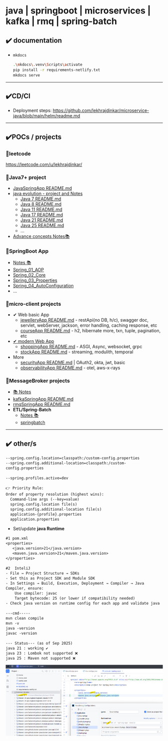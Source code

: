 # java | springboot | microservices | kafka | rmq | spring-batch

## ✔️ documentation
- `mkdocs` 
  ```bash
  .\mkdocs\.venv\Scripts\activate
  pip install -r requirements-netlify.txt
  mkdocs serve
  ```
---
## ✔️CD/CI
- Deployment steps: https://github.com/lekhrajdinkar/microservice-java/blob/main/helm/readme.md

---
## ✔️POCs / projects
### 🔸leetcode
https://leetcode.com/u/lekhrajdinkar/

### 🔸Java7+ project
- [JavaSpringApp README.md](JavaEvolutionModule/src/main/java/evolution/javaSpringApp/README.md)
- [java evolution - project and Notes](JavaEvolutionModule/src/main/java/evolution)
  - [Java 7 README.md](JavaEvolutionModule/src/main/java/evolution/java_7/README.md)
  - [Java 8 README.md](JavaEvolutionModule/src/main/java/evolution/java_8/README.md)
  - [Java 11 README.md](JavaEvolutionModule/src/main/java/evolution/java_11/README.md)
  - [Java 17 README.md](JavaEvolutionModule/src/main/java/evolution/java_17/README.md)
  - [Java 21 README.md](JavaEvolutionModule/src/main/java/evolution/Java_21/README.md)
  - [Java 25 README.md](JavaEvolutionModule/src/main/java/evolution/java_25/README.md)
  - ...
- [Advance concepts Notes📚](docs/03_Advance)
  
### 🔸SpringBoot App
- [Notes 📚](docs/02_springboot)
- [Spring_01_AOP](SpringBootModule/src/main/java/AOP)
- [Spring_02_Core](SpringBootModule/src/main/java/SpringCore)
- [Spring_03_Properties](SpringBootModule/src/main/java/SpringProperties)
- [Spring_04_AutoConfiguration](SpringBootModule/src/main/java/SpringAutoConfiguration)
- ...

### 🔸micro-client projects
- ✔ Web basic App  
  - [jewelleryApp README.md](MicroserviceModule/src/main/java/basicWebApp/jewelleryApp/README.md) - restApi(no DB, h/c), swagger doc, servlet, webServer, jackson, error handling, caching response, etc
  - [courseApp README.md](MicroserviceModule/src/main/java/basicWebApp/courseApp/README.md) - h2, hibernate more, txn, tuple, pagination, etc
- [✔ modern Web App](MicroserviceModule/modernWebApp)
  - [shoppingApp README.md](MicroserviceModule/src/main/java/modernWebApp/shoppingApp/README.md) - ASGI, Async, websocket, grpc
  - [stockApp README.md](MicroserviceModule/src/main/java/modernWebApp/stockApp/README.md) - streaming, modulith, temporal
- More
  - [securityApp README.md](MicroserviceModule/src/main/java/securityApp/README.md) | OAuth2, okta, jwt, basic
  - [observabilityApp README.md](MicroserviceModule/src/main/java/observabilityApp/README.md) - otel, aws-x-rays

### 🔸MessageBroker projects
- [📚 Notes](https://github.com/lekhrajdinkar/solution-engineer/tree/main/docs/06_message-broker)
- [kafkaSpringApp README.md](MessageBrokerModule/src/main/java/kafka/spring/README.md)
- [rmqSpringApp README.md](MessageBrokerModule/src/main/java/rmq/README.md)
- **ETL/Spring-Batch**  
  - [Notes 📚](docs/02_springboot/05_spring-batch-ETL)  
  - [springbatch](ETLModule/src/main/java/springbatch)

---
## ✔️ other/s
```
--spring.config.location=classpath:/custom-config.properties
--spring.config.additional-location=classpath:/custom-config.properties

--spring.profiles.active=dev

👉 Priority Rule:
Order of property resolution (highest wins):
  Command-line args (--key=value)
  spring.config.location file(s)
  spring.config.additional-location file(s)
  application-{profile}.properties
  application.properties
```

- Set/update **java Runtime**
```
#1 pom.xml
<properties>
   <java.version>21</java.version>
   <maven.java.version>21</maven.java.version>
</properties>

#2  InteliJ    
- File → Project Structure → SDKs
- Set this as Project SDK and Module SDK
- In Settings → Build, Execution, Deployment → Compiler → Java Compiler, ensure:
    Use compiler: javac
    Target bytecode: 25 (or lower if compatibility needed)
- Check java version on runtime config for each app and validate java

---cmd-----
mvn clean compile
mvn -v
java -version
javac -version

--- Status--- (as of Sep 2025) 
java 21 : working ✔️
java 23 : Lombok not supported ❌
java 25 : Maven not supported ❌

```
![img.png](docs/99_img/java21.png)


